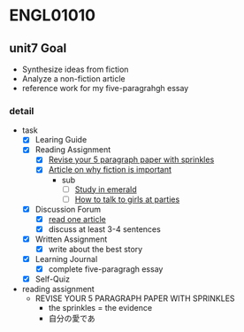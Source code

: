 # ENGL01010

## unit7 Goal

- Synthesize ideas from fiction
- Analyze a non-fiction article
- reference work for my five-paragrahgh essay

### detail

- task
  - [x] Learing Guide
  - [x] Reading Assignment
    - [x] [Revise your 5 paragraph paper with sprinkles](https://my.uopeople.edu/pluginfile.php/1530292/mod_book/chapter/316612/ENGL0101.U7.revise%20the%20paper%20with%20citations%20pdf.pdf)
    - [x] [Article on why fiction is important](http://www.theguardian.com/books/2013/oct/15/neil-gaiman-future-libraries-reading-daydreaming)
      - sub
        - [ ] [Study in emerald](http://esl-bits.net/ESL.English.Listening.Short.Stories/Emerald/01/default.html)
        - [ ] [How to talk to girls at parties](http://esl-bits.net/ESL.English.Listening.Short.Stories/How.To.Talk.To.Girls/default.html)
  - [x] Discussion Forum
    - [x] [read one article](http://www.theguardian.com/books/2013/oct/15/neil-gaiman-future-libraries-reading-daydreaming)
    - [x] discuss at least 3-4 sentences
  - [x] Written Assignment
    - [x] write about the best story
  - [x] Learning Journal
    - [x] complete five-paragragh essay
  - [x] Self-Quiz

- reading assignment
  - REVISE YOUR 5 PARAGRAPH PAPER WITH SPRINKLES
    - the sprinkles = the evidence
    - 自分の愛であ